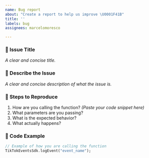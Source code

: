 ```yaml
---
name: Bug report
about: "Create a report to help us improve \U0001F41B"
title: ''
labels: bug
assignees: marcelomoresco

---
```


### 📌 Issue Title  
_A clear and concise title._  

### 🚀 Describe the Issue  
_A clear and concise description of what the issue is._  

### 📝 Steps to Reproduce  
1. How are you calling the function? _(Paste your code snippet here)_  
2. What parameters are you passing?  
3. What is the expected behavior?  
4. What actually happens?  

### 📄 Code Example  
```dart
// Example of how you are calling the function
TikTokEventsSdk.logEvent("event_name");
